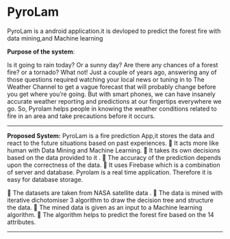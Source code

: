 # PyroLam
PyroLam is a android application.it is devloped to predict the forest fire with data mining,and Machine learning


<b>Purpose of the system</b>:

Is it going to rain today? Or a sunny day? Are there any chances of a forest fire? or a
tornado? What not! Just a couple of years ago, answering any of those questions required
watching your local news or tuning in to The Weather Channel to get a vague forecast
that will probably change before you get where you’re going. But with smart phones, we
can have insanely accurate weather reporting and predictions at our fingertips everywhere
we go.
So, Pyrolam helps people in knowing the weather conditions related to fire in an area and
take precautions before it occurs.

<hr>

<b>Proposed System:</b>
PyroLam is a fire prediction App,it stores the data and react to the future situations based
on past experiences.
 It acts more like human with Data Mining and Machine Learning.
 It takes its own decisions based on the data provided to it .
 The accuracy of the prediction depends upon the correctness of the data.
 It uses Firebase which is a combination of server and database. Pyrolam is a real
time application. Therefore it is easy for database storage.

 The datasets are taken from NASA satellite data .
 The data is mined with iterative dichotomiser 3 algorithm to draw the decision
tree and structure the data.
 The mined data is given as an input to a Machine learning algorithm.
 The algorithm helps to predict the forest fire based on the 14 attributes.

<hr>



